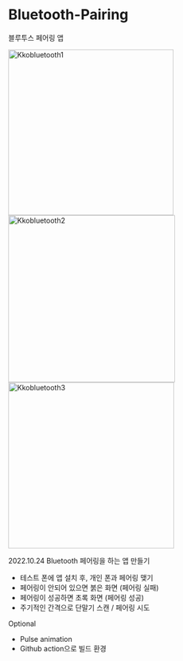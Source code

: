 # Bluetooth-Pairing
블루투스 페어링 앱


<img width="332" alt="Kkobluetooth1" src="https://user-images.githubusercontent.com/52685277/202855457-4d65cc59-386b-4e47-9039-0de36a117043.png">
<img width="335" alt="Kkobluetooth2" src="https://user-images.githubusercontent.com/52685277/202855459-9fa2480d-ddcf-4db5-adfb-496b9b83b227.png">
<img width="333" alt="Kkobluetooth3" src="https://user-images.githubusercontent.com/52685277/202855460-5c13e928-4ed0-49f1-a70f-2619f3c25a36.png">


2022.10.24 Bluetooth 페어링을 하는 앱 만들기
* 테스트 폰에 앱 설치 후, 개인 폰과 페어링 맺기
* 페어링이 안되어 있으면 붉은 화면 (페어링 실패)
* 페어링이 성공하면 초록 화면 (페어링 성공)
* 주기적인 간격으로 단말기 스캔 / 페어링 시도

Optional
* Pulse animation
* Github action으로 빌드 환경
